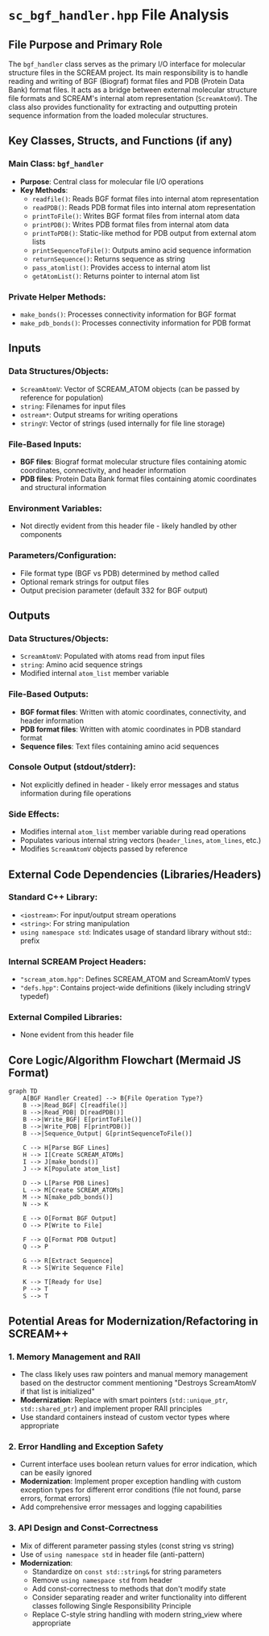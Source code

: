 # `sc_bgf_handler.hpp` File Analysis

## File Purpose and Primary Role

The `bgf_handler` class serves as the primary I/O interface for molecular structure files in the SCREAM project. Its main responsibility is to handle reading and writing of BGF (Biograf) format files and PDB (Protein Data Bank) format files. It acts as a bridge between external molecular structure file formats and SCREAM's internal atom representation (`ScreamAtomV`). The class also provides functionality for extracting and outputting protein sequence information from the loaded molecular structures.

## Key Classes, Structs, and Functions (if any)

### Main Class: `bgf_handler`

- **Purpose**: Central class for molecular file I/O operations
- **Key Methods**:
  - `readfile()`: Reads BGF format files into internal atom representation
  - `readPDB()`: Reads PDB format files into internal atom representation
  - `printToFile()`: Writes BGF format files from internal atom data
  - `printPDB()`: Writes PDB format files from internal atom data
  - `printToPDB()`: Static-like method for PDB output from external atom lists
  - `printSequenceToFile()`: Outputs amino acid sequence information
  - `returnSequence()`: Returns sequence as string
  - `pass_atomlist()`: Provides access to internal atom list
  - `getAtomList()`: Returns pointer to internal atom list

### Private Helper Methods:

- `make_bonds()`: Processes connectivity information for BGF format
- `make_pdb_bonds()`: Processes connectivity information for PDB format

## Inputs

### Data Structures/Objects:

- `ScreamAtomV`: Vector of SCREAM_ATOM objects (can be passed by reference for population)
- `string`: Filenames for input files
- `ostream*`: Output streams for writing operations
- `stringV`: Vector of strings (used internally for file line storage)

### File-Based Inputs:

- **BGF files**: Biograf format molecular structure files containing atomic coordinates, connectivity, and header information
- **PDB files**: Protein Data Bank format files containing atomic coordinates and structural information

### Environment Variables:

- Not directly evident from this header file - likely handled by other components

### Parameters/Configuration:

- File format type (BGF vs PDB) determined by method called
- Optional remark strings for output files
- Output precision parameter (default 332 for BGF output)

## Outputs

### Data Structures/Objects:

- `ScreamAtomV`: Populated with atoms read from input files
- `string`: Amino acid sequence strings
- Modified internal `atom_list` member variable

### File-Based Outputs:

- **BGF format files**: Written with atomic coordinates, connectivity, and header information
- **PDB format files**: Written with atomic coordinates in PDB standard format
- **Sequence files**: Text files containing amino acid sequences

### Console Output (stdout/stderr):

- Not explicitly defined in header - likely error messages and status information during file operations

### Side Effects:

- Modifies internal `atom_list` member variable during read operations
- Populates various internal string vectors (`header_lines`, `atom_lines`, etc.)
- Modifies `ScreamAtomV` objects passed by reference

## External Code Dependencies (Libraries/Headers)

### Standard C++ Library:

- `<iostream>`: For input/output stream operations
- `<string>`: For string manipulation
- `using namespace std`: Indicates usage of standard library without std:: prefix

### Internal SCREAM Project Headers:

- `"scream_atom.hpp"`: Defines SCREAM_ATOM and ScreamAtomV types
- `"defs.hpp"`: Contains project-wide definitions (likely including stringV typedef)

### External Compiled Libraries:

- None evident from this header file

## Core Logic/Algorithm Flowchart (Mermaid JS Format)

```mermaid
graph TD
    A[BGF Handler Created] --> B{File Operation Type?}
    B -->|Read_BGF| C[readfile()]
    B -->|Read_PDB| D[readPDB()]
    B -->|Write_BGF| E[printToFile()]
    B -->|Write_PDB| F[printPDB()]
    B -->|Sequence_Output| G[printSequenceToFile()]

    C --> H[Parse BGF Lines]
    H --> I[Create SCREAM_ATOMs]
    I --> J[make_bonds()]
    J --> K[Populate atom_list]

    D --> L[Parse PDB Lines]
    L --> M[Create SCREAM_ATOMs]
    M --> N[make_pdb_bonds()]
    N --> K

    E --> O[Format BGF Output]
    O --> P[Write to File]

    F --> Q[Format PDB Output]
    Q --> P

    G --> R[Extract Sequence]
    R --> S[Write Sequence File]

    K --> T[Ready for Use]
    P --> T
    S --> T
```

## Potential Areas for Modernization/Refactoring in SCREAM++

### 1. **Memory Management and RAII**

- The class likely uses raw pointers and manual memory management based on the destructor comment mentioning "Destroys ScreamAtomV if that list is initialized"
- **Modernization**: Replace with smart pointers (`std::unique_ptr`, `std::shared_ptr`) and implement proper RAII principles
- Use standard containers instead of custom vector types where appropriate

### 2. **Error Handling and Exception Safety**

- Current interface uses boolean return values for error indication, which can be easily ignored
- **Modernization**: Implement proper exception handling with custom exception types for different error conditions (file not found, parse errors, format errors)
- Add comprehensive error messages and logging capabilities

### 3. **API Design and Const-Correctness**

- Mix of different parameter passing styles (const string vs string)
- Use of `using namespace std` in header file (anti-pattern)
- **Modernization**:
  - Standardize on `const std::string&` for string parameters
  - Remove `using namespace std` from header
  - Add const-correctness to methods that don't modify state
  - Consider separating reader and writer functionality into different classes following Single Responsibility Principle
  - Replace C-style string handling with modern string_view where appropriate
